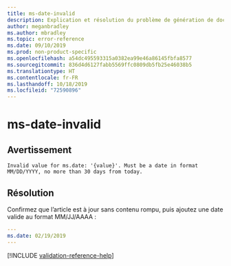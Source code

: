 ```yaml
---
title: ms-date-invalid
description: Explication et résolution du problème de génération de documents ms-date-invalid
author: meganbradley
ms.author: mbradley
ms.topic: error-reference
ms.date: 09/10/2019
ms.prod: non-product-specific
ms.openlocfilehash: a54dc495593315a0382ea99e46a86145fbfa8577
ms.sourcegitcommit: 836d4d6127fabb5569ffc0809db5fb25e46038b5
ms.translationtype: HT
ms.contentlocale: fr-FR
ms.lasthandoff: 10/18/2019
ms.locfileid: "72590896"
---
```

# <a name="ms-date-invalid"></a>ms-date-invalid

## <a name="warning"></a>Avertissement

`Invalid value for ms.date: '{value}'. Must be a date in format MM/DD/YYYY, no more than 30 days from today.`

## <a name="resolution"></a>Résolution

Confirmez que l’article est à jour sans contenu rompu, puis ajoutez une date valide au format MM/JJ/AAAA :

```yml
---
ms.date: 02/19/2019
---
```

<!--make sure to add this file to your includes folder and verify the path-->
[!INCLUDE [validation-reference-help](includes/validation-reference-help.md)]
